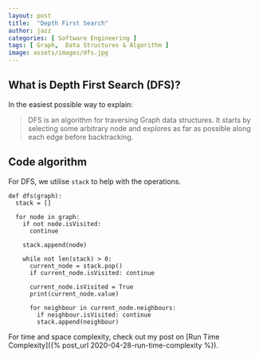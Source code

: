 ```yaml
---
layout: post
title:  "Depth First Search"
author: jazz
categories: [ Software Engineering ]
tags: [ Graph,  Data Structures & Algorithm ]
image: assets/images/dfs.jpg
---
```


## What is Depth First Search (DFS)?

In the easiest possible way to explain:

<canvas id="dfs" class="code-aid"></canvas>

> DFS is an algorithm for traversing Graph data structures. It starts by selecting some arbitrary node and explores as far as possible along each edge before backtracking.

## Code algorithm

For DFS, we utilise `stack` to help with the operations.

```py3
def dfs(graph):
  stack = []

  for node in graph:
    if not node.isVisited:
      continue

    stack.append(node)

    while not len(stack) > 0:
      current_node = stack.pop()
      if current_node.isVisited: continue

      current_node.isVisited = True
      print(current_node.value)

      for neighbour in current_node.neighbours:
        if neighbour.isVisited: continue
        stack.append(neighbour)
```

For time and space complexity, check out my post on [Run Time Complexity]({% post_url 2020-04-28-run-time-complexity %}).
